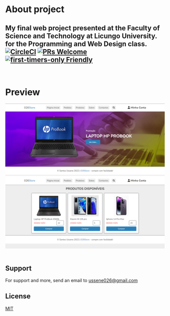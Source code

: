 # About project
My final web project presented at the Faculty of Science and Technology at Licungo University. for the Programming and Web Design class. <br>
[![CircleCI](https://circleci.com/gh/codesandbox/codesandbox-client.svg?style=svg)](https://circleci.com/gh/codesandbox/codesandbox-client)
[![PRs Welcome](https://img.shields.io/badge/PRs-welcome-brightgreen.svg?style=flat-square)](http://makeapullrequest.com)
[![first-timers-only Friendly](https://img.shields.io/badge/first--timers--only-friendly-blue.svg)](http://www.firsttimersonly.com/)
-
<br>

# Preview

<img src="https://github.com/ussene026/026store/blob/main/images/Home-page.png">
<img src="https://github.com/ussene026/026store/blob/main/images/product-page.png">
&nbsp;

## Support

For support and more, send an email to ussene026@gmail.com

## License

[MIT](https://choosealicense.com/licenses/mit/)
